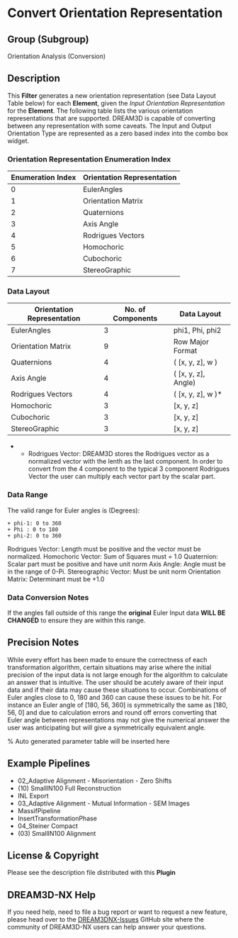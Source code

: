 # Convert Orientation Representation

## Group (Subgroup)

Orientation Analysis (Conversion)

## Description

This **Filter** generates a new orientation representation (see Data Layout Table below) 
for each **Element**, given the *Input Orientation Representation* for the **Element**.
The following table lists the various orientation representations that are supported. DREAM3D
is capable of converting between any representation with some caveats. The Input and
Output Orientation Type are represented as a zero based index into the combo box widget.

### Orientation Representation Enumeration Index

| Enumeration Index | Orientation Representation |
|-------------------|---------------------------|
| 0                 | EulerAngles                |
| 1                 | Orientation Matrix         |
| 2                 | Quaternions                |
| 3                 | Axis Angle                 |
| 4                 | Rodrigues Vectors          |
| 5                 | Homochoric                 |
| 6                 | Cubochoric                 |
| 7                 | StereoGraphic              |

### Data Layout

| Orientation Representation | No. of Components  | Data Layout |
|----------------------------|---------------------|-------------|
| EulerAngles                | 3 | phi1, Phi, phi2 |
| Orientation Matrix         | 9 | Row Major Format |
| Quaternions                | 4 | ( \[x, y, z\], w ) |
| Axis Angle                 | 4 | ( \[x, y, z\], Angle) |
| Rodrigues Vectors          | 4 | ( \[x, y, z\], w )* |
| Homochoric                 | 3 | \[x, y, z\] |
| Cubochoric                 | 3 | \[x, y, z\] |
| StereoGraphic              | 3 | \[x, y, z\] |

- * Rodrigues Vector: DREAM3D stores the Rodrigues vector as a normalized vector with the lenth as the last component. In order to convert from the 4 component to the typical 3 component Rodrigues
Vector the user can multiply each vector part by the scalar part.

### Data Range

The valid range for Euler angles is (Degrees):

    + phi-1: 0 to 360
    + Phi : 0 to 180
    + phi-2: 0 to 360

Rodrigues Vector: Length must be positive and the vector must be normalized.
Homochoric Vector: Sum of Squares must = 1.0
Quaternion: Scalar part must be positive and have unit norm
Axis Angle: Angle must be in the range of 0-Pi.
Stereographic Vector: Must be unit norm
Orientation Matrix: Determinant must be +1.0

### Data Conversion Notes

If the angles fall outside of this range the **original** Euler Input data **WILL BE CHANGED** to ensure they are within this range.

## Precision Notes

While every effort has been made to ensure the correctness of each transformation algorithm, certain situations may arise where the initial precision of the input data is not large enough for the algorithm to calculate an answer that is intuitive. The user should be acutely aware of their input data and if their data may cause these situations to occur. Combinations of Euler angles close to 0, 180 and 360 can cause these issues to be hit. For instance an Euler angle of [180, 56, 360] is symmetrically the same as [180, 56, 0] and due to calculation errors and round off errors converting that Euler angle between representations may not give the numerical answer the user was anticipating but will give a symmetrically equivalent angle.

% Auto generated parameter table will be inserted here

## Example Pipelines

+ 02_Adaptive Alignment - Misorientation - Zero Shifts
+ (10) SmallIN100 Full Reconstruction
+ INL Export
+ 03_Adaptive Alignment - Mutual Information - SEM Images
+ MassifPipeline
+ InsertTransformationPhase
+ 04_Steiner Compact
+ (03) SmallIN100 Alignment

## License & Copyright

Please see the description file distributed with this **Plugin**

## DREAM3D-NX Help

If you need help, need to file a bug report or want to request a new feature, please head over to the [DREAM3DNX-Issues](https://github.com/BlueQuartzSoftware/DREAM3DNX-Issues/discussions) GitHub site where the community of DREAM3D-NX users can help answer your questions.

